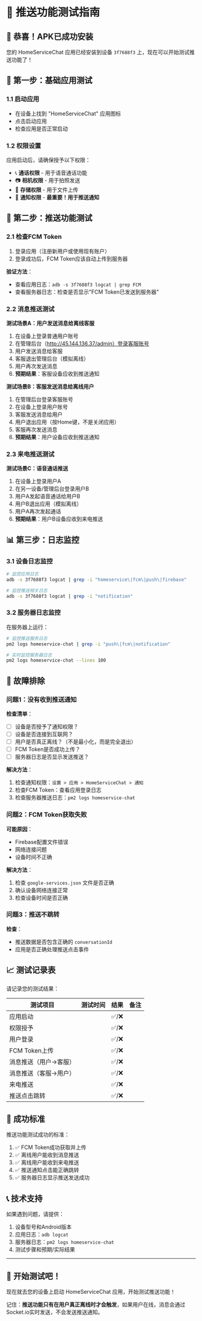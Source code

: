 # 🧪 推送功能测试指南

## 🎉 恭喜！APK已成功安装

您的 HomeServiceChat 应用已经安装到设备 `3f7688f3` 上，现在可以开始测试推送功能了！

## 📱 第一步：基础应用测试

### 1.1 启动应用
- 在设备上找到 "HomeServiceChat" 应用图标
- 点击启动应用
- 检查应用是否正常启动

### 1.2 权限设置
应用启动后，请确保授予以下权限：
- 📞 **通话权限** - 用于语音通话功能
- 📷 **相机权限** - 用于拍照发送
- 📁 **存储权限** - 用于文件上传
- 🔔 **通知权限** - **最重要！用于推送通知**

## 🔔 第二步：推送功能测试

### 2.1 检查FCM Token
1. 登录应用（注册新用户或使用现有账户）
2. 登录成功后，FCM Token应该自动上传到服务器

**验证方法**：
- 查看应用日志：`adb -s 3f7688f3 logcat | grep FCM`
- 查看服务器日志：检查是否显示"FCM Token已发送到服务器"

### 2.2 消息推送测试

**测试场景A：用户发送消息给离线客服**
1. 在设备上登录普通用户账号
2. 在管理后台（http://45.144.136.37/admin）登录客服账号
3. 用户发送消息给客服
4. 客服退出管理后台（模拟离线）
5. 用户再次发送消息
6. **预期结果**：客服设备应收到推送通知

**测试场景B：客服发送消息给离线用户**
1. 在管理后台登录客服账号
2. 在设备上登录用户账号
3. 客服发送消息给用户
4. 用户退出应用（按Home键，不是关闭应用）
5. 客服再次发送消息
6. **预期结果**：用户设备应收到推送通知

### 2.3 来电推送测试

**测试场景C：语音通话推送**
1. 在设备上登录用户A
2. 在另一设备/管理后台登录用户B
3. 用户A发起语音通话给用户B
4. 用户B退出应用（模拟离线）
5. 用户A再次发起通话
6. **预期结果**：用户B设备应收到来电推送

## 📊 第三步：日志监控

### 3.1 设备日志监控
```bash
# 监控应用日志
adb -s 3f7688f3 logcat | grep -i "homeservice\|fcm\|push\|firebase"

# 监控推送相关日志
adb -s 3f7688f3 logcat | grep -i "notification"
```

### 3.2 服务器日志监控
在服务器上运行：
```bash
# 监控推送服务日志
pm2 logs homeservice-chat | grep -i "push\|fcm\|notification"

# 实时监控服务器日志
pm2 logs homeservice-chat --lines 100
```

## 🚨 故障排除

### 问题1：没有收到推送通知
**检查清单**：
- [ ] 设备是否授予了通知权限？
- [ ] 设备是否连接到互联网？
- [ ] 用户是否真正离线？（不是最小化，而是完全退出）
- [ ] FCM Token是否成功上传？
- [ ] 服务器日志是否显示发送推送？

**解决方法**：
1. 检查通知权限：`设置 > 应用 > HomeServiceChat > 通知`
2. 检查FCM Token：查看应用登录日志
3. 检查服务器推送日志：`pm2 logs homeservice-chat`

### 问题2：FCM Token获取失败
**可能原因**：
- Firebase配置文件错误
- 网络连接问题
- 设备时间不正确

**解决方法**：
1. 检查 `google-services.json` 文件是否正确
2. 确认设备网络连接正常
3. 检查设备时间是否正确

### 问题3：推送不跳转
**检查**：
- 推送数据是否包含正确的 `conversationId`
- 应用是否正确处理推送点击事件

## 📈 测试记录表

请记录您的测试结果：

| 测试项目 | 测试时间 | 结果 | 备注 |
|---------|---------|------|------|
| 应用启动 | | ✅/❌ | |
| 权限授予 | | ✅/❌ | |
| 用户登录 | | ✅/❌ | |
| FCM Token上传 | | ✅/❌ | |
| 消息推送（用户→客服） | | ✅/❌ | |
| 消息推送（客服→用户） | | ✅/❌ | |
| 来电推送 | | ✅/❌ | |
| 推送点击跳转 | | ✅/❌ | |

## 🎯 成功标准

推送功能测试成功的标准：
1. ✅ FCM Token成功获取并上传
2. ✅ 离线用户能收到消息推送
3. ✅ 离线用户能收到来电推送
4. ✅ 推送通知点击能正确跳转
5. ✅ 服务器日志显示推送发送成功

## 📞 技术支持

如果遇到问题，请提供：
1. 设备型号和Android版本
2. 应用日志：`adb logcat`
3. 服务器日志：`pm2 logs homeservice-chat`
4. 测试步骤和预期/实际结果

---

## 🚀 开始测试吧！

现在就去您的设备上启动 HomeServiceChat 应用，开始测试推送功能！

记住：**推送功能只有在用户真正离线时才会触发**，如果用户在线，消息会通过Socket.io实时发送，不会发送推送通知。 